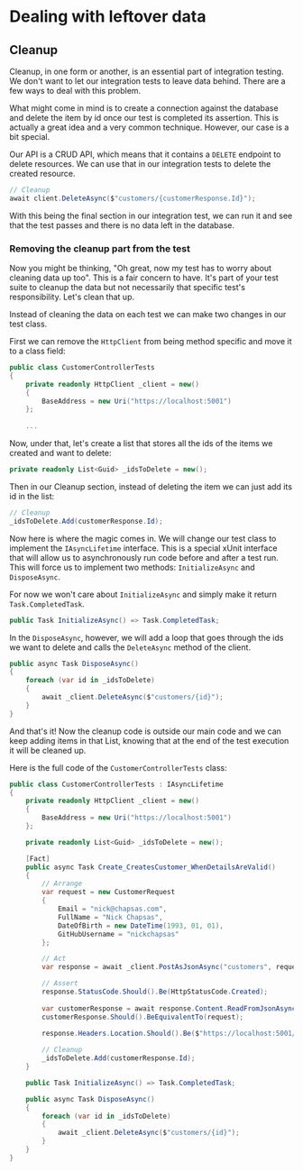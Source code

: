 ﻿---
description: Integration tests can create data. Let's deal with that.
---

# Dealing with leftover data

## Cleanup

Cleanup, in one form or another, is an essential part of integration testing. We don't want to let our integration tests to leave data behind.
There are a few ways to deal with this problem.

What might come in mind is to create a connection against the database and delete the item by id once our test is completed its assertion.
This is actually a great idea and a very common technique. However, our case is a bit special.

Our API is a CRUD API, which means that it contains a `DELETE` endpoint to delete resources. 
We can use that in our integration tests to delete the created resource.

```csharp
// Cleanup
await client.DeleteAsync($"customers/{customerResponse.Id}");
```

With this being the final section in our integration test, we can run it and see that the test passes and there is no data left in the database. 

### Removing the cleanup part from the test

Now you might be thinking, "Oh great, now my test has to worry about cleaning data up too". This is a fair concern to have.
It's part of your test suite to cleanup the data but not necessarily that specific test's responsibility. Let's clean that up.

Instead of cleaning the data on each test we can make two changes in our test class.

First we can remove the `HttpClient` from being method specific and move it to a class field:

```csharp
public class CustomerControllerTests
{
    private readonly HttpClient _client = new()
    {
        BaseAddress = new Uri("https://localhost:5001")
    };
    
    ...
```

Now, under that, let's create a list that stores all the ids of the items we created and want to delete:

```csharp
private readonly List<Guid> _idsToDelete = new();
```

Then in our Cleanup section, instead of deleting the item we can just add its id in the list:

```csharp
// Cleanup
_idsToDelete.Add(customerResponse.Id);
```

Now here is where the magic comes in. We will change our test class to implement the `IAsyncLifetime` interface. 
This is a special xUnit interface that will allow us to asynchronously run code before and after a test run.
This will force us to implement two methods: `InitializeAsync` and `DisposeAsync`.

For now we won't care about `InitializeAsync` and simply make it return `Task.CompletedTask`.

```csharp
public Task InitializeAsync() => Task.CompletedTask;
```

In the `DisposeAsync`, however, we will add a loop that goes through the ids we want to delete and calls the `DeleteAsync` method of the client.

```csharp
public async Task DisposeAsync()
{
    foreach (var id in _idsToDelete)
    {
        await _client.DeleteAsync($"customers/{id}");
    }
}
```

And that's it! Now the cleanup code is outside our main code and we can keep adding items in that List, knowing that at the end of the test execution it will be cleaned up.

Here is the full code of the `CustomerControllerTests` class:

```csharp
public class CustomerControllerTests : IAsyncLifetime
{
    private readonly HttpClient _client = new()
    {
        BaseAddress = new Uri("https://localhost:5001")
    };

    private readonly List<Guid> _idsToDelete = new();

    [Fact]
    public async Task Create_CreatesCustomer_WhenDetailsAreValid()
    {
        // Arrange
        var request = new CustomerRequest
        {
            Email = "nick@chapsas.com",
            FullName = "Nick Chapsas",
            DateOfBirth = new DateTime(1993, 01, 01),
            GitHubUsername = "nickchapsas"
        };

        // Act
        var response = await _client.PostAsJsonAsync("customers", request);

        // Assert
        response.StatusCode.Should().Be(HttpStatusCode.Created);
        
        var customerResponse = await response.Content.ReadFromJsonAsync<CustomerResponse>();
        customerResponse.Should().BeEquivalentTo(request);

        response.Headers.Location.Should().Be($"https://localhost:5001/customers/{customerResponse!.Id}");
        
        // Cleanup
        _idsToDelete.Add(customerResponse.Id);
    }

    public Task InitializeAsync() => Task.CompletedTask;

    public async Task DisposeAsync()
    {
        foreach (var id in _idsToDelete)
        {
            await _client.DeleteAsync($"customers/{id}");
        }
    }
}
```
